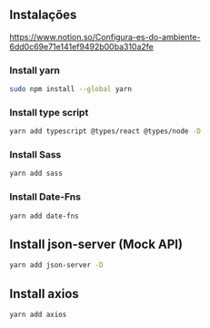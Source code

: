## Instalações

https://www.notion.so/Configura-es-do-ambiente-6dd0c69e71e141ef9492b00ba310a2fe

### Install yarn 

~~~sh
sudo npm install --global yarn
~~~

### Install type script

~~~sh
yarn add typescript @types/react @types/node -D
~~~

### Install Sass

~~~sh
yarn add sass
~~~

### Install Date-Fns

~~~sh
yarn add date-fns
~~~

## Install json-server (Mock API)

~~~sh
yarn add json-server -D
~~~

## Install axios

~~~sh
yarn add axios
~~~

